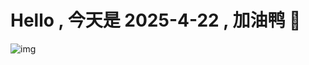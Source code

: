 
# Hello , 今天是 2025-4-22 , 加油鸭 🤭

![img](https://v1.jinrishici.com/all.svg?font-size=18&spacing=4)

